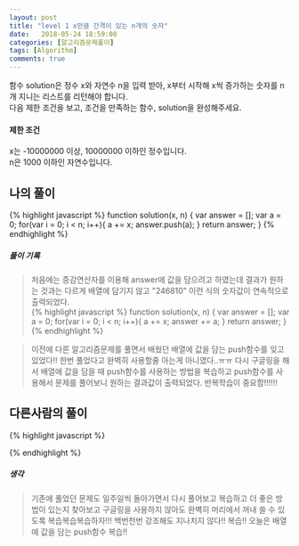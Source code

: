 ```yaml
---
layout: post
title: "level 1 x만큼 간격이 있는 n개의 숫자"
date:   2018-05-24 18:59:00
categories: [알고리즘문제풀이]
tags: [Algorithm]
comments: true
---
```

함수 solution은 정수 x와 자연수 n을 입력 받아, x부터 시작해 x씩 증가하는 숫자를 n개 지니는 리스트를 리턴해야 합니다.  
다음 제한 조건을 보고, 조건을 만족하는 함수, solution을 완성해주세요.  
  
#### 제한 조건  
x는 -10000000 이상, 10000000 이하인 정수입니다.  
n은 1000 이하인 자연수입니다.  
  
<!--more-->  
## 나의 풀이  
{% highlight javascript %}
function solution(x, n) {
  var answer = [];
  var a = 0;
    for(var i = 0; i < n; i++){
      a += x;
      answer.push(a);
    }
  return answer;
}
{% endhighlight %}
  
##### 풀이 기록  
>  처음에는 증감연산자를 이용해 answer에 값을 담으려고 하였는데 결과가 원하는 것과는 다르게 배열에 담기지 않고 "246810" 이런 식의 숫자값이 연속적으로 출력되었다.  
{% highlight javascript %}
function solution(x, n) {
  var answer = [];
  var a = 0;
    for(var i = 0; i < n; i++){
      a += x;
      answer += a;
    }
  return answer;
}
{% endhighlight %}
  
>  이전에 다른 알고리즘문제를 풀면서 배웠던 배열에 값을 담는 push함수를 잊고 있었다!! 한번 풀었다고 완벽히 사용할줄 아는게 아니였다..ㅠㅠ 다시 구글링을 해서 배열에 값을 담을 때 push함수를 사용하는 방법을 복습하고 push함수를 사용해서 문제를 풀어보니 원하는 결과값이 출력되었다. 반복학습이 중요함!!!!!!
  
## 다른사람의 풀이  
  
{% highlight javascript %}

{% endhighlight %}
  
##### 생각  
>  기존에 풀었던 문제도 일주일씩 돌아가면서 다시 풀어보고 복습하고 더 좋은 방법이 있는지 찾아보고 구글링을 사용하지 않아도 완벽히 머리에서 꺼내 쓸 수 있도록 복습복습복습하자!!! 백번천번 강조해도 지나치지 않다!! 복습!! 오늘은 배열에 값을 담는 push함수 복습!!